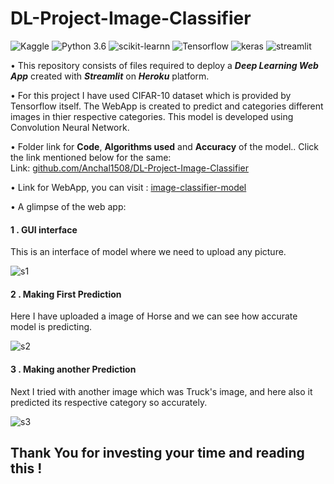# DL-Project-Image-Classifier
 
![Kaggle](https://img.shields.io/badge/Dataset-Kaggle-blue.svg) ![Python 3.6](https://img.shields.io/badge/Python-3.6-brightgreen.svg) 
![scikit-learnn](https://img.shields.io/badge/Library-Scikit_Learn-orange.svg) ![Tensorflow](https://img.shields.io/badge/tensorflow-2.5.0-yellowgreen) 
![keras](https://img.shields.io/badge/Keras-2.4.3-red) ![streamlit](https://img.shields.io/badge/streamlit-0.81.0-lightgrey)


• This repository consists of files required to deploy a ___Deep Learning Web App___ created with ___Streamlit___ on ___Heroku___ platform.

• For this project I have used CIFAR-10 dataset which is provided by Tensorflow itself. The WebApp is created to predict and categories different images in thier respective categories. This model is developed using Convolution Neural Network.

• Folder link for __Code__, __Algorithms used__ and __Accuracy__ of the model.. Click the link mentioned below for the same:<br />
Link:  [github.com/Anchal1508/DL-Project-Image-Classifier](https://github.com/Anchal1508/DL-Project-Image-Classifier)

• Link for WebApp, you can visit : [image-classifier-model](https://image-classifier-model.herokuapp.com/)

• A glimpse of the web app:

#### 1 . GUI interface 
This is an interface of model where we need to upload any picture.

![s1](https://user-images.githubusercontent.com/78099217/119924248-daae8b80-bf90-11eb-9571-1fa183c2756a.jpg)


#### 2 . Making First Prediction
Here I have uploaded a image of Horse and we can see how accurate model is predicting.

![s2](https://user-images.githubusercontent.com/78099217/119924282-ea2dd480-bf90-11eb-981a-b27d03595b69.jpg)


#### 3 . Making another Prediction
Next I tried with another image which was Truck's image, and here also it predicted its respective category so accurately. 

![s3](https://user-images.githubusercontent.com/78099217/119924316-fade4a80-bf90-11eb-8122-c39d14436cf6.jpg)

## Thank You for investing your time and reading this !
